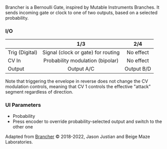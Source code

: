 Brancher is a Bernoulli Gate, inspired by Mutable Instruments Branches. It sends incoming gate or clock to one of two outputs, based on a selected probability.

### I/O

|                |              1/3           |                   2/4                |
| -------------- |:---------------------------:|:-------------------------------------:|
| Trig (Digital) |  Signal (clock or gate) for routing   | No effect |
| CV In          | Probability modulation (bipolar) |      No effect       |
| Output         |          Output A/C           |        Output B/D        |

Note that triggering the envelope in reverse does not change the CV modulation controls, meaning that CV 1 controls the effective "attack" segment regardless of direction.

### UI Parameters
* Probability
* Press encoder to override probability-selected output and switch to the other one


Adapted from [Brancher](https://github.com/Chysn/O_C-HemisphereSuite/wiki/Brancher) © 2018-2022, Jason Justian and Beige Maze Laboratories. 
